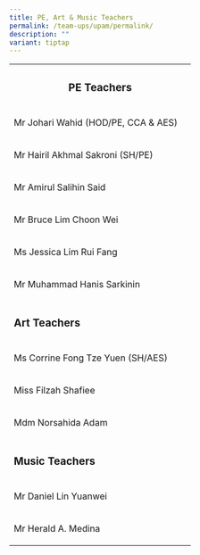 ```yaml
---
title: PE, Art & Music Teachers
permalink: /team-ups/upam/permalink/
description: ""
variant: tiptap
---
```

<table><tbody><tr><th rowspan="1" colspan="2"><h3><strong>PE Teachers</strong></h3></th></tr><tr><td rowspan="1" colspan="1"><p>Mr Johari Wahid (HOD/PE, CCA &amp; AES)</p></td><td rowspan="1" colspan="1"><p></p></td></tr><tr><td rowspan="1" colspan="1"><p>Mr Hairil Akhmal Sakroni (SH/PE)</p></td><td rowspan="1" colspan="1"><p></p></td></tr><tr><td rowspan="1" colspan="1"><p>Mr Amirul Salihin Said</p></td><td rowspan="1" colspan="1"><p></p></td></tr><tr><td rowspan="1" colspan="1"><p>Mr Bruce Lim Choon Wei&nbsp;&nbsp;</p></td><td rowspan="1" colspan="1"><p></p></td></tr><tr><td rowspan="1" colspan="1"><p>Ms Jessica Lim Rui Fang</p></td><td rowspan="1" colspan="1"><p></p></td></tr><tr><td rowspan="1" colspan="1"><p>Mr Muhammad Hanis Sarkinin</p></td><td rowspan="1" colspan="1"><p></p></td></tr><tr><td rowspan="1" colspan="2"><p></p><h3><strong>Art Teachers</strong></h3></td></tr><tr><td rowspan="1" colspan="1"><p>Ms Corrine Fong Tze Yuen (SH/AES)</p></td><td rowspan="1" colspan="1"><p></p></td></tr><tr><td rowspan="1" colspan="1"><p>Miss Filzah Shafiee</p></td><td rowspan="1" colspan="1"><p></p></td></tr><tr><td rowspan="1" colspan="1"><p>Mdm Norsahida Adam</p></td><td rowspan="1" colspan="1"><p></p></td></tr><tr><td rowspan="1" colspan="2"><p></p><h3><strong>Music Teachers</strong></h3></td></tr><tr><td rowspan="1" colspan="1"><p>Mr Daniel Lin Yuanwei&nbsp;</p></td><td rowspan="1" colspan="1"><p></p></td></tr><tr><td rowspan="1" colspan="1"><p>Mr Herald A. Medina&nbsp;&nbsp;</p></td><td rowspan="1" colspan="1"><p></p></td></tr></tbody></table><h3></h3><p></p>